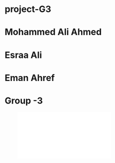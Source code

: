 ﻿# project-G3
 # Mohammed Ali Ahmed
 # Esraa Ali 
 # Eman Ahref
 # Group -3
<figure class="video_container">
  <iframe src="vid/test.mp4" frameborder="0" allowfullscreen="true"> 
</iframe>
</figure>
